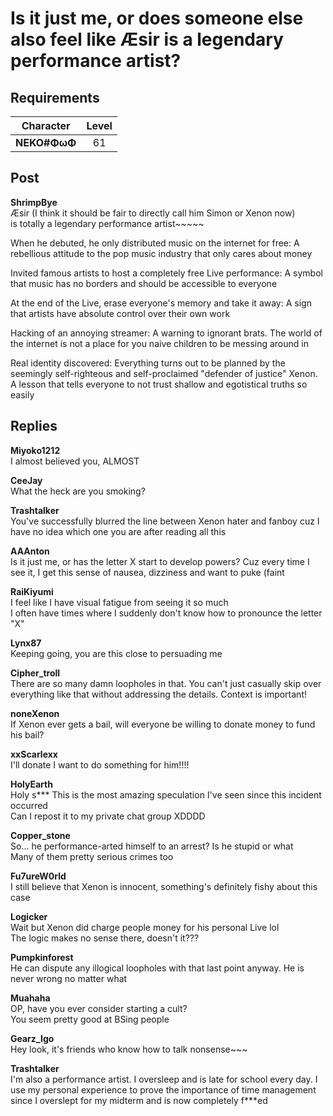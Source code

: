 # Is it just me, or does someone else also feel like Æsir is a legendary performance artist?
## Requirements
| Character  |Level|
|------------|:---:|
|**NEKO#ΦωΦ**| 61  |

## Post
**ShrimpBye**<br>
Æsir (I think it should be fair to directly call him Simon or Xenon now)<br>
is totally a legendary performance artist\~\~\~\~\~

When he debuted, he only distributed music on the internet for free: A rebellious attitude to the pop music industry that only cares about money

Invited famous artists to host a completely free Live performance: A symbol that music has no borders and should be accessible to everyone

At the end of the Live, erase everyone's memory and take it away: A sign that artists have absolute control over their own work

Hacking of an annoying streamer: A warning to ignorant brats. The world of the internet is not a place for you naive children to be messing around in

Real identity discovered: Everything turns out to be planned by the seemingly self\-righteous and self\-proclaimed "defender of justice" Xenon. A lesson that tells everyone to not trust shallow and egotistical truths so easily
## Replies
**Miyoko1212**<br>
I almost believed you, ALMOST

**CeeJay**<br>
What the heck are you smoking?

**Trashtalker**<br>
You've successfully blurred the line between Xenon hater and fanboy cuz I have no idea which one you are after reading all this

**AAAnton**<br>
Is it just me, or has the letter X start to develop powers? Cuz every time I see it, I get this sense of nausea, dizziness and want to puke (faint

**RaiKiyumi**<br>
I feel like I have visual fatigue from seeing it so much<br>
I often have times where I suddenly don't know how to pronounce the letter "X"

**Lynx87**<br>
Keeping going, you are this close to persuading me

**Cipher_troll**<br>
There are so many damn loopholes in that. You can't just casually skip over everything like that without addressing the details. Context is important!

**noneXenon**<br>
If Xenon ever gets a bail, will everyone be willing to donate money to fund his bail?

**xxScarlexx**<br>
I'll donate I want to do something for him!!!!

**HolyEarth**<br>
Holy s\*\*\* This is the most amazing speculation I've seen since this incident occurred<br>
Can I repost it to my private chat group XDDDD

**Copper_stone**<br>
So... he performance\-arted himself to an arrest? Is he stupid or what<br>
Many of them pretty serious crimes too

**Fu7ureW0rld**<br>
I still believe that Xenon is innocent, something's definitely fishy about this case

**Logicker**<br>
Wait but Xenon did charge people money for his personal Live lol<br>
The logic makes no sense there, doesn't it???

**Pumpkinforest**<br>
He can dispute any illogical loopholes with that last point anyway. He is never wrong no matter what

**Muahaha**<br>
OP, have you ever consider starting a cult?<br>
You seem pretty good at BSing people

**Gearz_Igo**<br>
Hey look, it's friends who know how to talk nonsense\~\~\~

**Trashtalker**<br>
I'm also a performance artist. I oversleep and is late for school every day. I use my personal experience to prove the importance of time management since I overslept for my midterm and is now completely f\*\*\*ed

